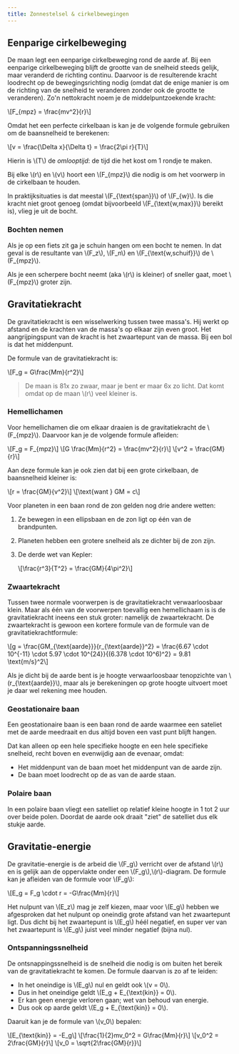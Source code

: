 ```yaml
---
title: Zonnestelsel & cirkelbewegingen
---
```


## Eenparige cirkelbeweging

De maan legt een eenparige cirkelbeweging rond de aarde af. Bij een eenparige cirkelbeweging blijft de grootte van de snelheid steeds gelijk, maar veranderd de richting continu. Daarvoor is de resulterende kracht loodrecht op de bewegingsrichting nodig (omdat dat de enige manier is om de richting van de snelheid te veranderen zonder ook de grootte te veranderen). Zo'n nettokracht noem je de middelpuntzoekende kracht:

\\[F_{mpz} = \frac{mv^2}{r}\\]

Omdat het een perfecte cirkelbaan is kan je de volgende formule gebruiken om de baansnelheid te berekenen:

\\[v = \frac{\Delta x}{\Delta t} = \frac{2\pi r}{T}\\]

Hierin is \\(T\\) de *omlooptijd*: de tijd die het kost om 1 rondje te maken.

Bij elke \\(r\\) en \\(v\\) hoort een \\(F_{mpz}\\) die nodig is om het voorwerp in de cirkelbaan te houden.

In praktijksituaties is dat meestal \\(F_{\text{span}}\\) of \\(F_{w}\\). Is die kracht niet groot genoeg (omdat bijvoorbeeld \\(F_{\text{w,max}}\\) bereikt is), vlieg je uit de bocht.

### Bochten nemen

Als je op een fiets zit ga je schuin hangen om een bocht te nemen. In dat geval is de resultante van \\(F_z\\), \\(F_n\\) en \\(F_{\text{w,schuif}}\\) de \\(F_{mpz}\\).

Als je een scherpere bocht neemt (aka \\(r\\) is kleiner) of sneller gaat, moet \\(F_{mpz}\\) groter zijn.

## Gravitatiekracht

De gravitatiekracht is een wisselwerking tussen twee massa's. Hij werkt op afstand en de krachten van de massa's op elkaar zijn even groot. Het aangrijpingspunt van de kracht is het zwaartepunt van de massa. Bij een bol is dat het middenpunt.

De formule van de gravitatiekracht is:

\\[F_g = G\frac{Mm}{r^2}\\]

> De maan is 81x zo zwaar, maar je bent er maar 6x zo licht. Dat komt omdat op de maan \\(r\\) veel kleiner is.

### Hemellichamen

Voor hemellichamen die om elkaar draaien is de gravitatiekracht de \\(F_{mpz}\\). Daarvoor kan je de volgende formule afleiden:

\\[F_g = F_{mpz}\\]
\\[G \frac{Mm}{r^2} = \frac{mv^2}{r}\\]
\\[v^2 = \frac{GM}{r}\\]

Aan deze formule kan je ook zien dat bij een grote cirkelbaan, de baansnelheid kleiner is:

\\[r = \frac{GM}{v^2}\\]
\\[\text{want  } GM = c\\]

Voor planeten in een baan rond de zon gelden nog drie andere wetten:

1. Ze bewegen in een ellipsbaan en de zon ligt op één van de brandpunten.
2. Planeten hebben een grotere snelheid als ze dichter bij de zon zijn.
3. De derde wet van Kepler:

   \\[\frac{r^3}{T^2} = \frac{GM}{4\pi^2}\\]

### Zwaartekracht

Tussen twee normale voorwerpen is de gravitatiekracht verwaarloosbaar klein. Maar als één van de voorwerpen toevallig een hemellichaam is is de gravitatiekracht ineens een stuk groter: namelijk de zwaartekracht. De zwaartekracht is gewoon een kortere formule van de formule van de gravitatiekrachtformule:

\\[g = \frac{GM_{\text{aarde}}}{r_{\text{aarde}}^2} = \frac{6.67 \cdot 10^{-11} \cdot 5.97 \cdot 10^{24}}{(6.378 \cdot 10^6)^2} = 9.81 \text{m/s}^2\\]

Als je dicht bij de aarde bent is je hoogte verwaarloosbaar tenopzichte van \\(r_{\text{aarde}}\\), maar als je berekeningen op grote hoogte uitvoert moet je daar wel rekening mee houden.

### Geostationaire baan

Een geostationaire baan is een baan rond de aarde waarmee een sateliet met de aarde meedraait en dus altijd boven een vast punt blijft hangen.

Dat kan alleen op een hele specifieke hoogte en een hele specifieke snelheid, recht boven en evenwijdig aan de evenaar, omdat:

- Het middenpunt van de baan moet het middenpunt van de aarde zijn.
- De baan moet loodrecht op de as van de aarde staan.

### Polaire baan

In een polaire baan vliegt een satelliet op relatief kleine hoogte in 1 tot 2 uur over beide polen. Doordat de aarde ook draait "ziet" de satelliet dus elk stukje aarde.

## Gravitatie-energie

De gravitatie-energie is de arbeid die \\(F_g\\) verricht over de afstand \\(r\\) en is gelijk aan de oppervlakte onder een \\(F_g\\),\\(r\\)-diagram. De formule kan je afleiden van de formule voor \\(F_g\\):

\\[E_g = F_g \cdot r = -G\frac{Mm}{r}\\]

Het nulpunt van \\(E_z\\) mag je zelf kiezen, maar voor \\(E_g\\) hebben we afgesproken dat het nulpunt op oneindig grote afstand van het zwaartepunt ligt. Dus dicht bij het zwaartepunt is \\(E_g\\) héél negatief, en super ver van het zwaartepunt is \\(E_g\\) juist veel minder negatief (bijna nul).

### Ontspanningssnelheid

De ontsnappingssnelheid is de snelheid die nodig is om buiten het bereik van de gravitatiekracht te komen. De formule daarvan is zo af te leiden:

- In het oneindige is \\(E_g\\) nul en geldt ook \\(v = 0\\).
- Dus in het oneindige geldt \\(E_g + E_{\text{kin}} = 0\\).
- Er kan geen energie verloren gaan; wet van behoud van energie.
- Dus ook op aarde geldt \\(E_g + E_{\text{kin}} = 0\\).

Daaruit kan je de formule van \\(v_0\\) bepalen:

\\[E_{\text{kin}} = -E_g\\]
\\[\frac{1}{2}mv_0^2 = G\frac{Mm}{r}\\]
\\[v_0^2 = 2\frac{GM}{r}\\]
\\[v_0 = \sqrt{2\frac{GM}{r}}\\]
